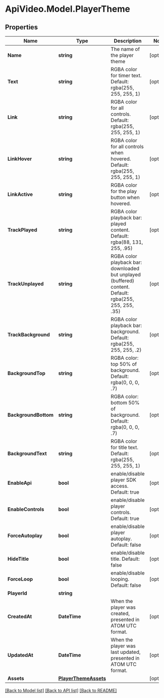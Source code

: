 # ApiVideo.Model.PlayerTheme

## Properties

Name | Type | Description | Notes
------------ | ------------- | ------------- | -------------
**Name** | **string** | The name of the player theme | [optional] 
**Text** | **string** | RGBA color for timer text. Default: rgba(255, 255, 255, 1) | [optional] 
**Link** | **string** | RGBA color for all controls. Default: rgba(255, 255, 255, 1) | [optional] 
**LinkHover** | **string** | RGBA color for all controls when hovered. Default: rgba(255, 255, 255, 1) | [optional] 
**LinkActive** | **string** | RGBA color for the play button when hovered. | [optional] 
**TrackPlayed** | **string** | RGBA color playback bar: played content. Default: rgba(88, 131, 255, .95) | [optional] 
**TrackUnplayed** | **string** | RGBA color playback bar: downloaded but unplayed (buffered) content. Default: rgba(255, 255, 255, .35) | [optional] 
**TrackBackground** | **string** | RGBA color playback bar: background. Default: rgba(255, 255, 255, .2) | [optional] 
**BackgroundTop** | **string** | RGBA color: top 50% of background. Default: rgba(0, 0, 0, .7) | [optional] 
**BackgroundBottom** | **string** | RGBA color: bottom 50% of background. Default: rgba(0, 0, 0, .7) | [optional] 
**BackgroundText** | **string** | RGBA color for title text. Default: rgba(255, 255, 255, 1) | [optional] 
**EnableApi** | **bool** | enable/disable player SDK access. Default: true | [optional] 
**EnableControls** | **bool** | enable/disable player controls. Default: true | [optional] 
**ForceAutoplay** | **bool** | enable/disable player autoplay. Default: false | [optional] 
**HideTitle** | **bool** | enable/disable title. Default: false | [optional] 
**ForceLoop** | **bool** | enable/disable looping. Default: false | [optional] 
**PlayerId** | **string** |  | 
**CreatedAt** | **DateTime** | When the player was created, presented in ATOM UTC format. | [optional] 
**UpdatedAt** | **DateTime** | When the player was last updated, presented in ATOM UTC format. | [optional] 
**Assets** | [**PlayerThemeAssets**](PlayerThemeAssets.md) |  | [optional] 

[[Back to Model list]](../README.md#documentation-for-models) [[Back to API list]](../README.md#documentation-for-api-endpoints) [[Back to README]](../README.md)

